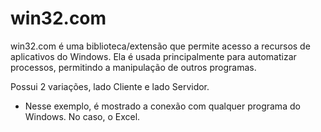 # win32.com

win32.com é uma biblioteca/extensão que permite acesso a recursos de aplicativos do Windows.
Ela é usada principalmente para automatizar processos, permitindo a manipulação de outros programas.

Possui 2 variações, lado Cliente e lado Servidor.

- Nesse exemplo, é mostrado a conexão com qualquer programa do Windows. No caso, o Excel.

